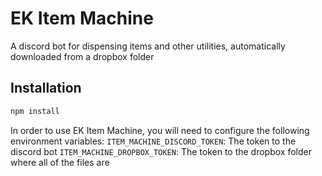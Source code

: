 # EK Item Machine

A discord bot for dispensing items and other utilities, automatically downloaded from a dropbox folder

## Installation

```bash
npm install
```

In order to use EK Item Machine, you will need to configure the following environment variables:
    `ITEM_MACHINE_DISCORD_TOKEN`: The token to the discord bot
    `ITEM_MACHINE_DROPBOX_TOKEN`: The token to the dropbox folder where all of the files are

